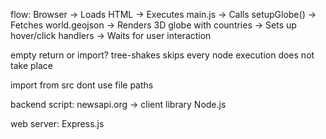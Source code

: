 flow:
    Browser → Loads HTML
       → Executes main.js
       → Calls setupGlobe()
       → Fetches world.geojson
       → Renders 3D globe with countries
       → Sets up hover/click handlers
       → Waits for user interaction


empty return or import? tree-shakes 
skips every node 
execution does not take place

import from src 
dont use file paths

backend script:
newsapi.org -> client library Node.js 

web server:
Express.js


